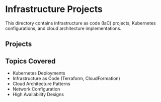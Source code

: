 # Infrastructure Projects

This directory contains infrastructure as code (IaC) projects, Kubernetes configurations, and cloud architecture implementations.

## Projects

<!-- Add your projects here as you migrate them -->

## Topics Covered

- Kubernetes Deployments
- Infrastructure as Code (Terraform, CloudFormation)
- Cloud Architecture Patterns
- Network Configuration
- High Availability Designs